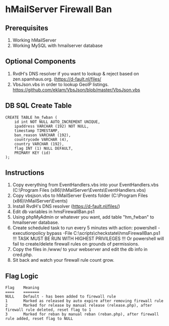 # hMailServer Firewall Ban

## Prerequisites

1) Working hMailServer
2) Working MySQL with hmailserver database


## Optional Components

1) RvdH's DNS resolver if you want to lookup & reject based on zen.spamhaus.org. (https://d-fault.nl/files/
2) VbsJson.vbs in order to lookup GeoIP listings. https://github.com/eklam/VbsJson/blob/master/VbsJson.vbs

## DB SQL Create Table

```
CREATE TABLE hm_fwban (
	id int NOT NULL AUTO_INCREMENT UNIQUE,
	ipaddress VARCHAR (192) NOT NULL,
	timestamp TIMESTAMP,
	ban_reason VARCHAR (192),
	countrycode VARCHAR (4),
	country VARCHAR (192),
	flag INT (1) NULL DEFAULT,
	PRIMARY KEY (id)
); 
```
   
## Instructions

1) Copy everything from EventHandlers.vbs into your EventHandlers.vbs (C:\Program Files (x86)\hMailServer\Events\EventHandlers.vbs)
2) Copy vbsjson.vbs to hMailServer Events folder (C:\Program Files (x86)\hMailServer\Events)
3) Install RvdH's DNS resolver (https://d-fault.nl/files/)
4) Edit db variables in hmsFirewallBan.ps1
5) Using phpMyAdmin or whatever you want, add table "hm_fwban" to hmailserver database.
6) Create scheduled task to run every 5 minutes with action: powershell -executionpolicy bypass -File C:\scripts\checkstate\hmsFirewallBan.ps1
	!!! TASK MUST BE RUN WITH HIGHEST PRIVILEGES !!! Or powershell will fail to create/delete firewall rules on grounds of permissions. 
7) Copy the files in /www/ to your webserver and edit the db info in cred.php.
8) Sit back and watch your firewall rule count grow.


## Flag Logic

```
Flag	Meaning
====	=======
NULL	Default - has been added to firewall rule
1   	Marked as released by auto expire after removing firewall rule
2   	Marked for release by manual release (release.php), after firewall rule deleted, reset flag to 1
3   	Marked for reban by manual reban (reban.php), after firewall rule added, reset flag to NULL
```